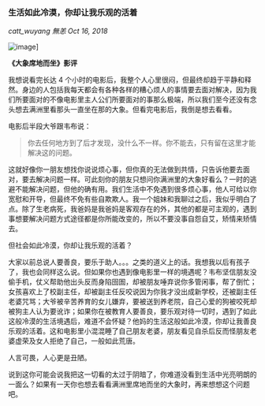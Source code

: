 ### 生活如此冷漠，你却让我乐观的活着

_catt_wuyang 無恙 Oct 16, 2018_

![image](https://ibb.co/5RtRbBf)]

**《大象席地而坐》影评**

我想说看完长达 4 个小时的电影后，我整个人心里很闷，但最终却趋于平静和释然。身边的人包括我每天都会有各种各样的糟心烦人的事情要去面对解决，因为我们所要面对的不像电影里主人公们所要面对的事那么极端，所以我们至今还没有念头想去满洲里看那头一直坐在那的大象。但看完电影后，我倒是想去看看。

电影后半段大爷跟韦布说：

> 你去任何地方到了后才发现，没什么不一样。你不能去，只有留在这里才能解决这的问题。

这就好像你一朋友想找你说说烦心事，但你真的无法做到共情，只告诉他要去面对，要去解决问题一样。可此刻你的朋友只想问你满洲里的大象好看么？一时的逃避不能解决问题，但他的确有用。我们生活中不免遇到很多烦心事，他人可给以你宽慰和开导，但最终不免有些自欺欺人。我一个姐妹和我聊过之后，我似乎明白了点。除了生老病死，我爸妈是我爸妈是客观存在的外，其他的都是可主观的，遇到事想要解决问题方式途径都是你所能改变的，所以不要没事自怨自艾，矫情来矫情去。

但社会如此冷漠，你却让我乐观的活着？

大家以前总说人要善良，要乐于助人。。。之类的道义上的话。我想我以后有孩子了，我也会同样这么说。但如果你也遇到像电影里一样的境遇呢？韦布坚信朋友没偷手机，仗义帮助他出头反而身陷囹圄，却被朋友唾弃说你多管闲事，帮了倒忙；女孩喜欢上了校副主任，却被副主任反咬说因为你我才没出成新学校，还被副主任老婆咒骂；大爷被辛苦养育的女儿嫌弃，要被送到养老院，自己心爱的狗被咬死却被狗主人认为要讹诈；如果你在被教育人要善良，要乐观对待一切时，遇到了如此这般冷漠的生活境遇后，难道不会怀疑？他妈的生活这般如此冷漠，你却让我善良乐观的活着。这和电影里小混混睡了自己朋友老婆，朋友看见自杀后反而怪朋友老婆虚荣及女人拒绝了自己，一般如此荒唐。

人言可畏，人心更是丑陋。

说到这你可能会说我把这一切看的太过于阴暗了，你难道没看到生活中光亮明朗的一面么？如果有一天你也想去看看满洲里席地而坐的大象时，再来想想这个问题吧。
